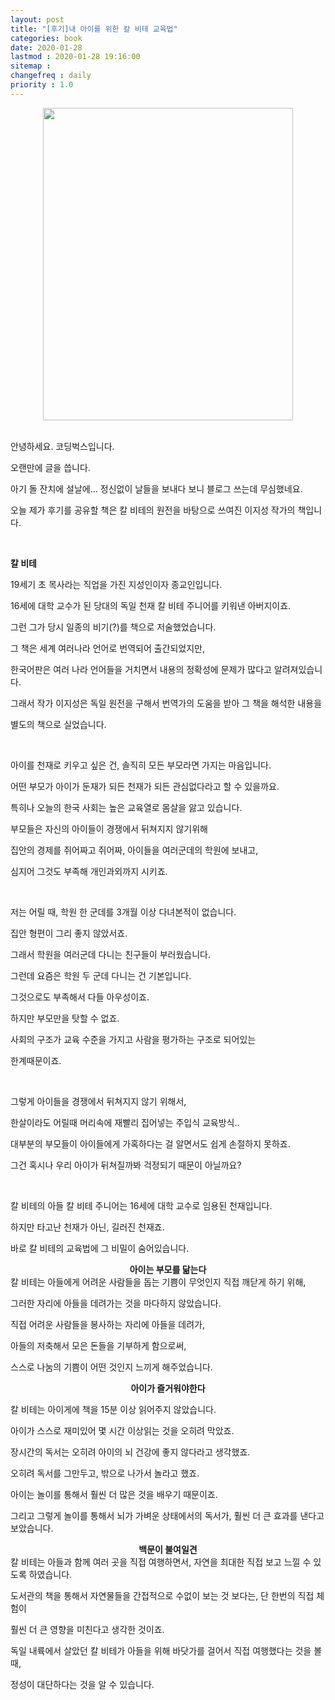 ```yaml
---
layout: post
title: "[후기]내 아이를 위한 칼 비테 교육법"
categories: book
date: 2020-01-28
lastmod : 2020-01-28 19:16:00
sitemap :
changefreq : daily
priority : 1.0
---
```




<center><img src="http://image.yes24.com/momo/TopCate1337/MidCate005/133648546.jpg" style="height:500px; width:400px" ></center>
<br>

안녕하세요. 코딩벅스입니다. 

오랜만에 글을 씁니다. 

아기 돌 잔치에 설날에... 정신없이 날들을 보내다 보니 블로그 쓰는데 무심했네요. 

오늘 제가 후기를 공유할 책은 칼 비테의 원전을 바탕으로 쓰여진 이지성 작가의 책입니다. 

<br>

**칼 비테**

19세기 초 목사라는 직업을 가진 지성인이자 종교인입니다. 

16세에 대학 교수가 된 당대의 독일 천재 칼 비테 주니어를 키워낸 아버지이죠. 

그런 그가 당시 일종의 비기(?)를 책으로 저술했었습니다. 

그 책은 세계 여러나라 언어로 번역되어 출간되었지만, 

한국어판은 여러 나라 언어들을 거치면서 내용의 정확성에 문제가 많다고 알려져있습니다.  

그래서 작가 이지성은 독일 원전을 구해서 번역가의 도움을 받아 그 책을 해석한 내용을

별도의 책으로 실었습니다. 

<br>

아이를 천재로 키우고 싶은 건, 솔직히 모든 부모라면 가지는 마음입니다. 

어떤 부모가 아이가 둔재가 되든 천재가 되든 관심없다라고 할 수 있을까요. 

특히나 오늘의 한국 사회는 높은 교육열로 몸살을 앓고 있습니다. 

부모들은 자신의 아이들이 경쟁에서 뒤쳐지지 않기위해 

집안의 경제를 쥐어짜고 쥐어짜, 아이들을 여러군데의 학원에 보내고, 

심지어 그것도 부족해 개인과외까지 시키죠. 

<br>

저는 어릴 때, 학원 한 군데를 3개월 이상 다녀본적이 없습니다. 

집안 형편이 그리 좋지 않았서죠. 

그래서 학원을 여러군데 다니는 친구들이 부러웠습니다. 

그런데 요즘은 학원 두 군데 다니는 건 기본입니다. 

그것으로도 부족해서 다들 아우성이죠. 

하지만 부모만을 탓할 수 없죠. 

사회의 구조가 교육 수준을 가지고 사람을 평가하는 구조로 되어있는 

한계때문이죠.  

<br>

그렇게 아이들을 경쟁에서 뒤쳐지지 않기 위해서,

한살이라도 어릴때 머리속에 재빨리 집어넣는 주입식 교육방식.. 

대부분의 부모들이 아이들에게 가혹하다는 걸 알면서도 쉽게 손절하지 못하죠. 

그건 혹시나 우리 아이가 뒤쳐질까봐 걱정되기 때문이 아닐까요?

<br>

칼 비테의 아들 칼 비테 주니어는 16세에 대학 교수로 임용된 천재입니다. 

하지만 타고난 천재가 아닌, 길러진 천재죠. 

바로 칼 비테의 교육법에 그 비밀이 숨어있습니다. 



<center><b>아이는 부모를 닮는다</b></center>
칼 비테는 아들에게 어려운 사람들을 돕는 기쁨이 무엇인지 직접 깨닫게 하기 위해, 

그러한 자리에 아들을 데려가는 것을 마다하지 않았습니다. 

직접 어려운 사람들을 봉사하는 자리에 아들을 데려가, 

아들의 저축해서 모은 돈들을 기부하게 함으로써, 

스스로 나눔의 기쁨이 어떤 것인지 느끼게 해주었습니다. 



<center><b>아이가 즐거워야한다</b></center>


칼 비테는 아이게에 책을 15분 이상 읽어주지 않았습니다. 

아이가 스스로 재미있어 몇 시간 이상읽는 것을 오히려 막았죠. 

장시간의 독서는 오히려 아이의 뇌 건강에 좋지 않다라고 생각했죠. 

오히려 독서를 그만두고, 밖으로 나가서 놀라고 했죠. 

아이는 놀이를 통해서 훨씬 더 많은 것을 배우기 때문이죠. 

그리고 그렇게 놀이를 통해서 뇌가 가벼운 상태에서의 독서가, 훨씬 더 큰 효과를 낸다고 보았습니다. 





<center><b>백문이 불여일견</b></center>
칼 비테는 아들과 함께 여러 곳을 직접 여행하면서, 자연을 최대한 직접 보고 느낄 수 있도록 하였습니다. 

도서관의 책을 통해서 자연물들을 간접적으로 수없이 보는 것 보다는, 단 한번의 직접 체험이 

훨씬 더 큰 영향을 미친다고 생각한 것이죠. 

독일 내륙에서 살았던 칼 비테가 아들을 위해 바닷가를 걸어서 직접 여행했다는 것을 볼 때, 

정성이 대단하다는 것을 알 수 있습니다. 



















